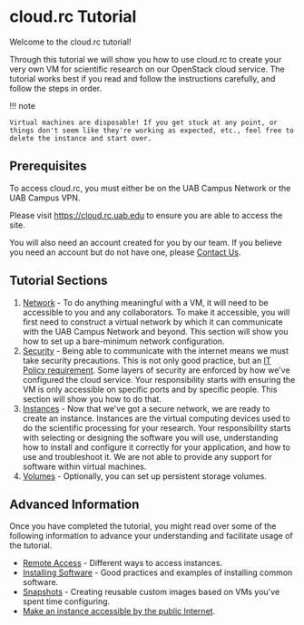 # cloud.rc Tutorial

Welcome to the cloud.rc tutorial!

Through this tutorial we will show you how to use cloud.rc to create your very own VM for scientific research on our OpenStack cloud service. The tutorial works best if you read and follow the instructions carefully, and follow the steps in order.

<!-- markdownlint-disable MD046 -->
!!! note

    Virtual machines are disposable! If you get stuck at any point, or things don't seem like they're working as expected, etc., feel free to delete the instance and start over.
<!-- markdownlint-enable MD046 -->

## Prerequisites

To access cloud.rc, you must either be on the UAB Campus Network or the UAB Campus VPN.

Please visit <https://cloud.rc.uab.edu> to ensure you are able to access the site.

You will also need an account created for you by our team. If you believe you need an account but do not have one, please [Contact Us](../../index.md#how-to-contact-us).

## Tutorial Sections

1. [Network](networks.md) - To do anything meaningful with a VM, it will need to be accessible to you and any collaborators. To make it accessible, you will first need to construct a virtual network by which it can communicate with the UAB Campus Network and beyond. This section will show you how to set up a bare-minimum network configuration.
1. [Security](security.md) - Being able to communicate with the internet means we must take security precautions. This is not only good practice, but an [IT Policy requirement](https://www.uab.edu/it/home/policies). Some layers of security are enforced by how we've configured the cloud service. Your responsibility starts with ensuring the VM is only accessible on specific ports and by specific people. This section will show you how to do that.
1. [Instances](instances.md) - Now that we've got a secure network, we are ready to create an instance. Instances are the virtual computing devices used to do the scientific processing for your research. Your responsibility starts with selecting or designing the software you will use, understanding how to install and configure it correctly for your application, and how to use and troubleshoot it. We are not able to provide any support for software within virtual machines.
1. [Volumes](volumes.md) - Optionally, you can set up persistent storage volumes.

## Advanced Information

Once you have completed the tutorial, you might read over some of the following information to advance your understanding and facilitate usage of the tutorial.

- [Remote Access](../remote_access.md) - Different ways to access instances.
- [Installing Software](../installing_software.md) - Good practices and examples of installing common software.
- [Snapshots](../snapshots.md) - Creating reusable custom images based on VMs you've spent time configuring.
- [Make an instance accessible by the public Internet](../remote_access.md#make-instances-publicly-accessible-from-the-internet).
